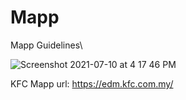 # Mapp
Mapp Guidelines\

![Screenshot 2021-07-10 at 4 17 46 PM](https://user-images.githubusercontent.com/72932096/125156875-6889b300-e19a-11eb-814d-be81f973fb7b.png)

KFC Mapp url: https://edm.kfc.com.my/
